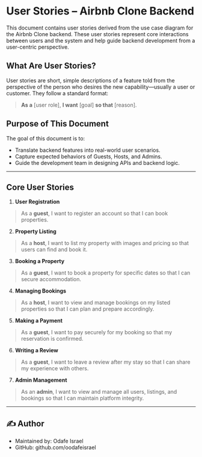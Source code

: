 #  User Stories – Airbnb Clone Backend

This document contains user stories derived from the use case diagram for the Airbnb Clone backend. These user stories represent core interactions between users and the system and help guide backend development from a user-centric perspective.

##  What Are User Stories?

User stories are short, simple descriptions of a feature told from the perspective of the person who desires the new capability—usually a user or customer. They follow a standard format:

> **As a** [user role], **I want** [goal] **so that** [reason].

##  Purpose of This Document

The goal of this document is to:
- Translate backend features into real-world user scenarios.
- Capture expected behaviors of Guests, Hosts, and Admins.
- Guide the development team in designing APIs and backend logic.

---

##  Core User Stories

1. **User Registration**
> As a **guest**, I want to register an account so that I can book properties.

2. **Property Listing**
> As a **host**, I want to list my property with images and pricing so that users can find and book it.

3. **Booking a Property**
> As a **guest**, I want to book a property for specific dates so that I can secure accommodation.

4. **Managing Bookings**
> As a **host**, I want to view and manage bookings on my listed properties so that I can plan and prepare accordingly.

5. **Making a Payment**
> As a **guest**, I want to pay securely for my booking so that my reservation is confirmed.

6. **Writing a Review**
> As a **guest**, I want to leave a review after my stay so that I can share my experience with others.

7. **Admin Management**
> As an **admin**, I want to view and manage all users, listings, and bookings so that I can maintain platform integrity.

---
## ✍️ Author

- Maintained by: Odafe Israel
- GitHub: github.com/oodafeisrael


